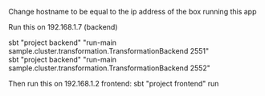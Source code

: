 Change hostname to be equal to the ip address of the box running this app

Run this on 192.168.1.7 (backend)

sbt "project backend" "run-main sample.cluster.transformation.TransformationBackend 2551"  
sbt "project backend" "run-main sample.cluster.transformation.TransformationBackend 2552"

Then run this on 192.168.1.2 frontend:
sbt "project frontend" run